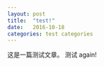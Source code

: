 ```yaml
---
layout: post
title:  "test!"
date:   2016-10-18
categories: test categories
---
```


这是一篇测试文章。
测试 again!
